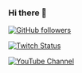 ### Hi there 👋

[![GitHub followers](https://img.shields.io/github/followers/Kolozuz?style=social&label=Followers)](https://github.com/Kolozuz)

[![Twitch Status](https://img.shields.io/twitch/status/krdinalgaming?color=black&style=social)](https://twitch.tv/krdinalgaming)

[![YouTube Channel](https://img.shields.io/youtube/channel/subscribers/UCo-6v7hdUVvSdYSSnRWw03A?label=Youtube&style=social)](https://www.youtube.com/channel/UCo-6v7hdUVvSdYSSnRWw03A)

<!--
**Kolozuz/Kolozuz** is a ✨ _special_ ✨ repository because its `README.md` (this file) appears on your GitHub profile.

Here are some ideas to get you started:

- 🔭 I’m currently working on ...
- 🌱 I’m currently learning ...
- 👯 I’m looking to collaborate on ...
- 🤔 I’m looking for help with ...
- 💬 Ask me about ...
- 📫 How to reach me: ...
- 😄 Pronouns: ...
- ⚡ Fun fact: ...
-->
